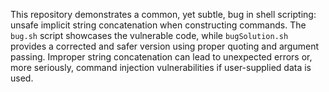This repository demonstrates a common, yet subtle, bug in shell scripting: unsafe implicit string concatenation when constructing commands. The `bug.sh` script showcases the vulnerable code, while `bugSolution.sh` provides a corrected and safer version using proper quoting and argument passing.  Improper string concatenation can lead to unexpected errors or, more seriously, command injection vulnerabilities if user-supplied data is used.